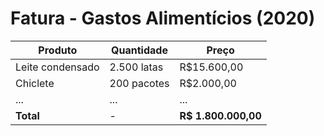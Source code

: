 # Fatura - Gastos Alimentícios (2020)

| Produto          | Quantidade      | Preço                   |
| ---------------- | --------------- | ----------------------- |
| Leite condensado | 2.500 latas | R$15.600,00         |
| Chiclete         | 200 pacotes | R$2.000,00          |
| ...              | ...             | ...                     |
| **Total**        | -               | **R$ 1.800.000,00** |
